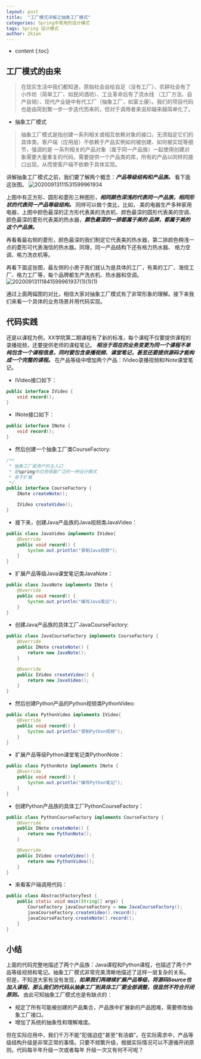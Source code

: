```yaml
---
layout: post
title:  "工厂模式详解之抽象工厂模式"
categories: Spring中常用的设计模式
tags: Spring 设计模式
author: Zk1an
---
```


* content
{:toc}


## 工厂模式的由来
>在现实生活中我们都知道，原始社会自给自足（没有工厂）、农耕社会有了小作坊（简单工厂、如民间酒坊）、工业革命后有了流水线
（工厂方法、自产自销）、现代产业链中有代工厂（抽象工厂，如富士康）。我们的项目代码也是由简到繁一步一步迭代而来的，但对于调用者来说却越来越简单化了。

- 抽象工厂模式
>抽象工厂模式是指创建一系列相关或相互依赖对象的接口，无须指定它们的具体类。客户端（应用层）不依赖于产品实例如何被创建、如何被实现等细节，强调的是
一系列相关的产品对象（属于同一产品族）一起使用创建对象需要大量重复的代码。需要提供一个产品类的库，所有的产品以同样的接口出现，从而使客户端不依赖于具体实现。

讲解抽象工厂模式之前，我们要了解两个概念：***产品等级结构和产品族。*** 看下面这张图。
![20200913111531599961934](https://gitee.com/zhaokeyan/pic_repo/raw/master/uPic/%202020%2009%2013%2011%201531599961934.jpeg)

上图中有正方形、圆形和菱形三种图形，***相同颜色深浅的代表同一产品族，相同形状的代表同一产品等级结构。*** 同样可以做个类比，比如，
美的电器生产多种家用电器，上图中颜色最深的正方形代表美的洗衣机、颜色最深的圆形代表美的空调、颜色最深的菱形代表美的热水器，***颜色最深的一排都属于美的
品牌，都属于美的这个产品族。*** 

再看看最右侧的菱形，颜色最深的我们制定它代表美的热水器，第二排颜色稍浅一点的菱形可代表海信的热水器。同理，同一产品结构下还有格力热水器、
格力空调、格力洗衣机等。

再看下面这张图，最左侧的小房子我们就认为是具体的工厂，有美的工厂、海信工厂、格力工厂等，每个品牌都生产洗衣机、热水器和空调。
![20200913111841599961937(1)(1)(1)](https://gitee.com/zhaokeyan/pic_repo/raw/master/uPic/%202020%2009%2013%2011%201841599961937%20%281%29%20%281%29%20%281%29.jpeg)

通过上面两幅图的对比，相信大家对抽象工厂模式有了非常形象的理解。接下来我们来看一个具体的业务场景并用代码实现。

## 代码实践  
还是以课程为例，XX学院第二期课程有了新的标准，每个课程不仅要提供课程的录播视频，还要提供老师的课程笔记。
***相当于现在的业务变更为同一个课程不单纯包含一个课程信息，同时要包含录播视频、课堂笔记，甚至还要提供源码才能构成一个完整的课程。***
在产品等级中增加两个产品：IVideo录播视频和INote课堂笔记。
- IVideo接口如下：
```java
public interface IVideo {
    void record();
}
```

- INote接口如下：
```java
public interface INote {
    void record();
}
```

- 然后创建一个抽象工厂类CourseFactory:
```java
/**
 * 抽象工厂是用户的主入口
 * 是spring中应用得最广泛的一种设计模式
 * 易于扩展
 */
public interface CourseFactory {
    INote createNote();

    IVideo createVideo();
}
```

- 接下来，创建Java产品族的Java视频类JavaVideo：
```java
public class JavaVideo implements IVideo{
    @Override
    public void record() {
        System.out.println("录制Java视频");
    }
}
```

- 扩展产品等级Java课堂笔记类JavaNote：
```java
public class JavaNote implements INote {
    @Override
    public void record() {
        System.out.println("编写Java笔记");
    }
}
```

- 创建Java产品族的具体工厂JavaCourseFactory:
```java
public class JavaCourseFactory implements CourseFactory {
    @Override
    public INote createNote() {
        return new JavaNote();
    }

    @Override
    public IVideo createVideo() {
        return new JavaVideo();
    }
}
```

- 然后创建Python产品的Python视频类PythonVideo:
```java
public class PythonVideo implements IVideo{
    @Override
    public void record() {
        System.out.println("录制Python视频");
    }
}
```

- 扩展产品等级Python课堂笔记类PythonNote：
```java
public class PythonNote implements INote {
    @Override
    public void record() {
        System.out.println("编写Python笔记");
    }
}
```

- 创建Python产品族的具体工厂PythonCourseFactory：
```java
public class PythonCourseFactory implements CourseFactory {
    @Override
    public INote createNote() {
        return new PythonNote();
    }

    @Override
    public IVideo createVideo() {
        return new PythonVideo();
    }
}
```

- 来看客户端调用代码：
```java
public class AbstractFactoryTest {
    public static void main(String[] args) {
        CourseFactory javaCourseFactory = new JavaCourseFactory();
        javaCourseFactory.createVideo().record();
        javaCourseFactory.createNote().record();
    }
}
```

## 小结
上面的代码完整地描述了两个产品族：Java课程和Python课程，也描述了两个产品等级视频和笔记。抽象工厂模式非常完美清晰地描述了这样一层复杂的关系。
但是，不知道大家有没有发现，***如果我们再继续扩展产品等级，将源码Source也加入课程，那么我们的代码从抽象工厂到具体工厂要全部调整，很显然不符合开闭原则。*** 
由此可知抽象工厂模式也是有缺点的：
- 规定了所有可能被创建的产品集合，产品族中扩展新的产品困难，需要修改抽象工厂接口。
- 增加了系统的抽象性和理解难度。

但在实际应用中，我们千万不能"犯强迫症"甚至"有洁癖"。在实际需求中，产品等级结构升级是非常正常的事情。只要不频繁升级，根据实际情况可以不遵循开闭原则。代码每半年升级一次或者每年
升级一次又有何不可呢？


